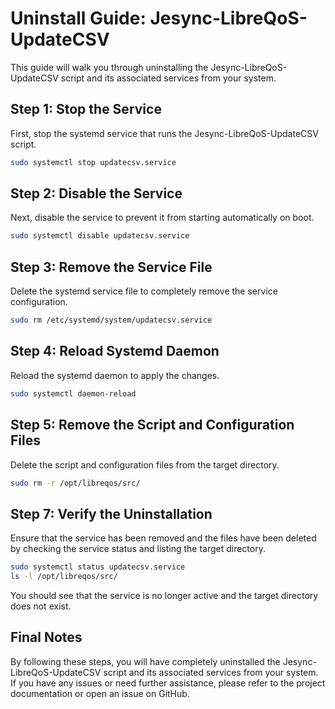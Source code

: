 # Uninstall Guide: Jesync-LibreQoS-UpdateCSV

This guide will walk you through uninstalling the Jesync-LibreQoS-UpdateCSV script and its associated services from your system.

## Step 1: Stop the Service

First, stop the systemd service that runs the Jesync-LibreQoS-UpdateCSV script.

```bash
sudo systemctl stop updatecsv.service
```

## Step 2: Disable the Service

Next, disable the service to prevent it from starting automatically on boot.

```bash
sudo systemctl disable updatecsv.service
```

## Step 3: Remove the Service File

Delete the systemd service file to completely remove the service configuration.

```bash
sudo rm /etc/systemd/system/updatecsv.service
```

## Step 4: Reload Systemd Daemon

Reload the systemd daemon to apply the changes.

```bash
sudo systemctl daemon-reload
```

## Step 5: Remove the Script and Configuration Files

Delete the script and configuration files from the target directory.

```bash
sudo rm -r /opt/libreqos/src/
```
## Step 7: Verify the Uninstallation

Ensure that the service has been removed and the files have been deleted by checking the service status and listing the target directory.

```bash
sudo systemctl status updatecsv.service
ls -l /opt/libreqos/src/
```

You should see that the service is no longer active and the target directory does not exist.

## Final Notes

By following these steps, you will have completely uninstalled the Jesync-LibreQoS-UpdateCSV script and its associated services from your system. If you have any issues or need further assistance, please refer to the project documentation or open an issue on GitHub.
